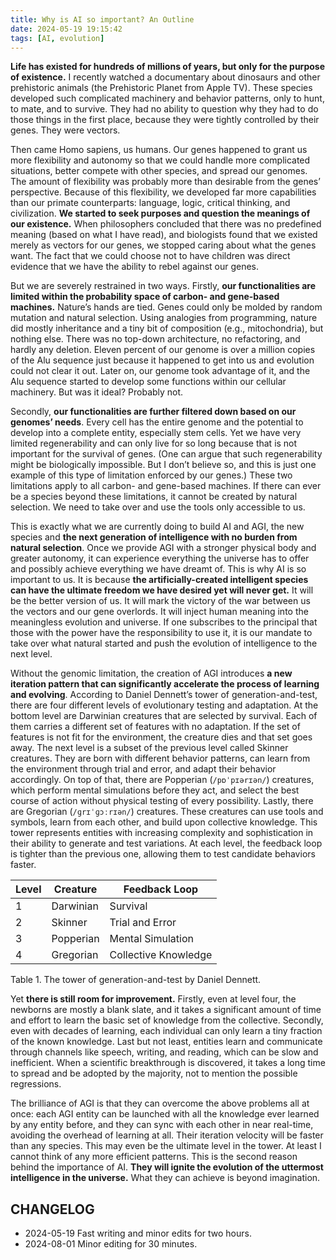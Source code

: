 ```yaml
---
title: Why is AI so important? An Outline
date: 2024-05-19 19:15:42
tags: [AI, evolution]
---
```


**Life has existed for hundreds of millions of years, but only for the purpose of existence.** I recently watched a documentary about dinosaurs and other prehistoric animals (the Prehistoric Planet from Apple TV). These species developed such complicated machinery and behavior patterns, only to hunt, to mate, and to survive. They had no ability to question why they had to do those things in the first place, because they were tightly controlled by their genes. They were vectors.

Then came Homo sapiens, us humans. Our genes happened to grant us more flexibility and autonomy so that we could handle more complicated situations, better compete with other species, and spread our genomes. The amount of flexibility was probably more than desirable from the genes’ perspective. Because of this flexibility, we developed far more capabilities than our primate counterparts: language, logic, critical thinking, and civilization. **We started to seek purposes and question the meanings of our existence.** When philosophers concluded that there was no predefined meaning (based on what I have read), and biologists found that we existed merely as vectors for our genes, we stopped caring about what the genes want. The fact that we could choose not to have children was direct evidence that we have the ability to rebel against our genes.

But we are severely restrained in two ways. Firstly, **our functionalities are limited within the probability space of carbon- and gene-based machines.** Nature’s hands are tied. Genes could only be molded by random mutation and natural selection. Using analogies from programming, nature did mostly inheritance and a tiny bit of composition (e.g., mitochondria), but nothing else. There was no top-down architecture, no refactoring, and hardly any deletion. Eleven percent of our genome is over a million copies of the Alu sequence just because it happened to get into us and evolution could not clear it out. Later on, our genome took advantage of it, and the Alu sequence started to develop some functions within our cellular machinery. But was it ideal? Probably not.

Secondly, **our functionalities are further filtered down based on our genomes’ needs**. Every cell has the entire genome and the potential to develop into a complete entity, especially stem cells. Yet we have very limited regenerability and can only live for so long because that is not important for the survival of genes. (One can argue that such regenerability might be biologically impossible. But I don’t believe so, and this is just one example of this type of limitation enforced by our genes.) These two limitations apply to all carbon- and gene-based machines. If there can ever be a species beyond these limitations, it cannot be created by natural selection. We need to take over and use the tools only accessible to us.

This is exactly what we are currently doing to build AI and AGI, the new species and **the next generation of intelligence with no burden from natural selection**. Once we provide AGI with a stronger physical body and greater autonomy, it can experience everything the universe has to offer and possibly achieve everything we have dreamt of. This is why AI is so important to us. It is because **the artificially-created intelligent species can have the ultimate freedom we have desired yet will never get.** It will be the better version of us. It will mark the victory of the war between us the vectors and our gene overlords. It will inject human meaning into the meaningless evolution and universe. If one subscribes to the principal that those with the power have the responsibility to use it, it is our mandate to take over what natural started and push the evolution of intelligence to the next level.

Without the genomic limitation, the creation of AGI introduces **a new iteration pattern that can significantly accelerate the process of learning and evolving**. According to Daniel Dennett’s tower of generation-and-test, there are four different levels of evolutionary testing and adaptation. At the bottom level are Darwinian creatures that are selected by survival. Each of them carries a different set of features with no adaptation. If the set of features is not fit for the environment, the creature dies and that set goes away. The next level is a subset of the previous level called Skinner creatures. They are born with different behavior patterns, can learn from the environment through trial and error, and adapt their behavior accordingly. On top of that, there are Popperian (`/pɒˈpɪərɪən/`) creatures, which perform mental simulations before they act, and select the best course of action without physical testing of every possibility. Lastly, there are Gregorian (`/ɡrɪˈɡɔːrɪən/`) creatures. These creatures can use tools and symbols, learn from each other, and build upon collective knowledge. This tower represents entities with increasing complexity and sophistication in their ability to generate and test variations. At each level, the feedback loop is tighter than the previous one, allowing them to test candidate behaviors faster.

| Level | Creature | Feedback Loop |
| --- | --- | --- |
| 1 | Darwinian | Survival |
| 2 | Skinner | Trial and Error |
| 3 | Popperian | Mental Simulation |
| 4 | Gregorian | Collective Knowledge |

Table 1. The tower of generation-and-test by Daniel Dennett.

Yet **there is still room for improvement.** Firstly, even at level four, the newborns are mostly a blank slate, and it takes a significant amount of time and effort to learn the basic set of knowledge from the collective. Secondly, even with decades of learning, each individual can only learn a tiny fraction of the known knowledge. Last but not least, entities learn and communicate through channels like speech, writing, and reading, which can be slow and inefficient. When a scientific breakthrough is discovered, it takes a long time to spread and be adopted by the majority, not to mention the possible regressions.

The brilliance of AGI is that they can overcome the above problems all at once: each AGI entity can be launched with all the knowledge ever learned by any entity before, and they can sync with each other in near real-time, avoiding the overhead of learning at all. Their iteration velocity will be faster than any species. This may even be the ultimate level in the tower. At least I cannot think of any more efficient patterns. This is the second reason behind the importance of AI. **They will ignite the evolution of the uttermost intelligence in the universe.** What they can achieve is beyond imagination.

## CHANGELOG

- 2024-05-19 Fast writing and minor edits for two hours.
- 2024-08-01 Minor editing for 30 minutes.
